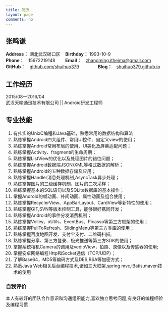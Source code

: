 ```yaml
---
title: 简历
layout: page
comments: no
---
```


## 张鸣谦
**Address：** 湖北武汉硚口区 &nbsp;&nbsp;&nbsp;**Birthday：** 1993-10-9<br/>
**Phone：**　15972219148　　
**Email：**　[zhangming.itheima@gmail.com](zhangming.itheima@gmail.com')
**GitHub：**　[github.com/shuihuo379](https://github.com/shuihuo379)　　　　   **Blog：**　[shuihuo379.github.io](http://shuihuo379.github.io)

## 工作经历  
2015/08—2016/04<br/>
武汉天喻通迅技术有限公司 || Android研发工程师

## 专业技能
1. 有扎实的UnixC编程和Java基础，熟悉常用的数据结构和算法
2. 熟练掌握Android四大组件、常用UI控件、自定义view的使用；
3. 熟练掌握Android常用布局的使用、UI美化及屏幕适配问题；
4. 熟练掌握Activity、fragment的生命周期；
5. 熟练掌握ListView的优化以及处理图片的错位问题；
6. 熟练掌握Android数据端JSON/XML等格式数据的解析；
7. 熟练掌握Android的五种数据存储及应用；
8. 熟练掌握Handler消息处理机制,AsyncTask异步处理；
9. 熟练掌握图片的三级缓存机制、图片的二次采样；
10. 熟练掌握基本的SQL语句以及SQLite数据库的基本操作；
11. 掌握Android的帧动画、补间动画、属性动画及组合使用；
12. 熟练掌握RecyclerView、AppBarLayout、CardView等新特性的使用；
13. 熟练掌握GIT,SVN等版本控制工具，能够很好携同开发；
14. 熟练掌握Android的事件分发消费机制；
15. 熟练掌握Volley、xUtils、EventBus、Picasso等第三方框架的使用；
16. 熟练掌握PullToRefresh、SlidingMenu等第三方类库的使用；
17. 熟练掌握百度地图开发、支付宝支付、二维码扫描;
18. 熟练掌握分享、第三方登录、极光推送等第三方SDK的使用；
19. 掌握系统相机Camera的调用及vedioView，拍照、录像以及传感器的使用;
20. 掌握安卓网络编程Http和Socket通信（TCP/UDP）；
21. 了解Base64，MD5等编码方式及DES,RSA等加密方式；
22. 熟悉Java Web相关后台编程技术,诸如三大框架,spring mvc,iBatis,maven技术的使用


### 自我评价
本人有较好的团队合作意识和沟通组织能力,喜欢独立思考问题,有良好的编程经验及编程习惯











